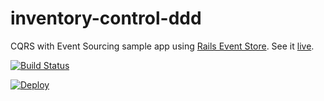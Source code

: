 # inventory-control-ddd

CQRS with Event Sourcing sample app using [Rails Event Store](https://railseventstore.org). See it [live](https://inventory-control-ddd.herokuapp.com/).

[![Build Status](https://travis-ci.org/github/davidpgero/inventory-control-ddd.svg?branch=master)](https://travis-ci.org/github/davidpgero/inventory-control-ddd)

[![Deploy](https://www.herokucdn.com/deploy/button.svg)](https://heroku.com/deploy)